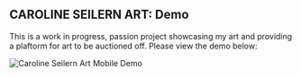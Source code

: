 ## CAROLINE SEILERN ART: Demo

This is a work in progress, passion project showcasing my art and providing a plaftorm for art to be auctioned off. Please view the demo below:

![Caroline Seilern Art Mobile Demo](CSart.gif)

